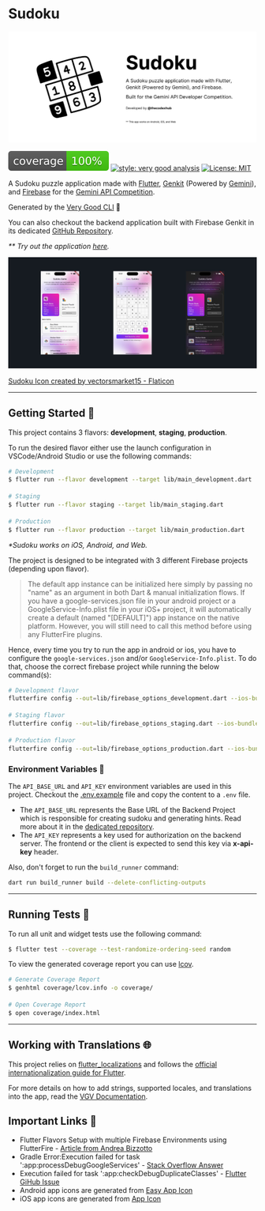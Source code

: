 # Sudoku

![Sudoku Banner][sudoku_banner]

![coverage][coverage_badge]
[![style: very good analysis][very_good_analysis_badge]][very_good_analysis_link]
[![License: MIT][license_badge]][license_link]

A Sudoku puzzle application made with [Flutter][flutter], [Genkit][genkit] (Powered by [Gemini][gemini]), and [Firebase][firebase] for the [Gemini API Competition][competition].

Generated by the [Very Good CLI][very_good_cli_link] 🤖

You can also checkout the backend application built with Firebase Genkit in its dedicated [GitHub Repository][sudoku_backend].

_** Try out the application [here][sudoku_web]._

![Sudoku App][sudoku_app]

<a href="https://www.flaticon.com/free-icons/sudoku" title="sudoku icons">
  Sudoku Icon created by vectorsmarket15 - Flaticon
</a>

---

## Getting Started 🚀

This project contains 3 flavors: **development**, **staging**, **production**.

To run the desired flavor either use the launch configuration in VSCode/Android Studio or use the following commands:

```sh
# Development
$ flutter run --flavor development --target lib/main_development.dart

# Staging
$ flutter run --flavor staging --target lib/main_staging.dart

# Production
$ flutter run --flavor production --target lib/main_production.dart
```

_\*Sudoku works on iOS, Android, and Web._

The project is designed to be integrated with 3 different Firebase projects (depending upon flavor).

> The default app instance can be initialized here simply by passing no "name" as an argument in both Dart & manual initialization flows. If you have a google-services.json file in your android project or a GoogleService-Info.plist file in your iOS+ project, it will automatically create a default (named "[DEFAULT]") app instance on the native platform. However, you will still need to call this method before using any FlutterFire plugins.

Hence, every time you try to run the app in android or ios, you have to configure the `google-services.json` and/or `GoogleService-Info.plist`. To do that, choose the correct firebase project while running the below command(s):

```sh
# Development flavor
flutterfire config --out=lib/firebase_options_development.dart --ios-bundle-id=dev.thecodexhub.sudoku.dev --android-app-id=dev.thecodexhub.sudoku.dev

# Staging flavor
flutterfire config --out=lib/firebase_options_staging.dart --ios-bundle-id=dev.thecodexhub.sudoku.stg --android-app-id=dev.thecodexhub.sudoku.stg

# Production flavor
flutterfire config --out=lib/firebase_options_production.dart --ios-bundle-id=dev.thecodexhub.sudoku --android-app-id=dev.thecodexhub.sudoku
```

### Environment Variables 🚧

The `API_BASE_URL` and `API_KEY` environment variables are used in this project. Checkout the [.env.example][env_example] file and copy the content to a `.env` file.

- The `API_BASE_URL` represents the Base URL of the Backend Project which is responsible for creating sudoku and generating hints. Read more about it in the [dedicated repository][sudoku_backend].
- The `API_KEY` represents a key used for authorization on the backend server. The frontend or the client is expected to send this key via **x-api-key** header.

Also, don't forget to run the `build_runner` command:

```sh
dart run build_runner build --delete-conflicting-outputs
```

---

## Running Tests 🧪

To run all unit and widget tests use the following command:

```sh
$ flutter test --coverage --test-randomize-ordering-seed random
```

To view the generated coverage report you can use [lcov](https://github.com/linux-test-project/lcov).

```sh
# Generate Coverage Report
$ genhtml coverage/lcov.info -o coverage/

# Open Coverage Report
$ open coverage/index.html
```

---

## Working with Translations 🌐

This project relies on [flutter_localizations][flutter_localizations_link] and follows the [official internationalization guide for Flutter][internationalization_link].

For more details on how to add strings, supported locales, and translations into the app, read the [VGV Documentation][very_good_localizations].

## Important Links 🔗

- Flutter Flavors Setup with multiple Firebase Environments using FlutterFire - [Article from Andrea Bizzotto][flavours_flutterfire]
- Gradle Error:Execution failed for task ':app:processDebugGoogleServices' - [Stack Overflow Answer][gradle_error_google_services]
- Execution failed for task ':app:checkDebugDuplicateClasses' - [Flutter GiHub Issue][debug_duplicate_classes]
- Android app icons are generated from [Easy App Icon][easy_app_icon]
- iOS app icons are generated from [App Icon][app_icon]

[sudoku_banner]: ./art/sudoku_banner.jpg
[sudoku_app]: ./art/sudoku_app.jpg
[sudoku_web]: https://delicate-taffy-fc7c5a.netlify.app/
[competition]: https://ai.google.dev/competition
[flutter]: https://flutter.dev/
[genkit]: https://firebase.google.com/docs/genkit
[firebase]: https://firebase.google.com/
[gemini]: https://ai.google.dev/
[coverage_badge]: coverage_badge.svg
[flutter_localizations_link]: https://api.flutter.dev/flutter/flutter_localizations/flutter_localizations-library.html
[internationalization_link]: https://flutter.dev/docs/development/accessibility-and-localization/internationalization
[license_badge]: https://img.shields.io/badge/license-MIT-blue.svg
[license_link]: https://opensource.org/licenses/MIT
[very_good_analysis_badge]: https://img.shields.io/badge/style-very_good_analysis-B22C89.svg
[very_good_analysis_link]: https://pub.dev/packages/very_good_analysis
[very_good_cli_link]: https://github.com/VeryGoodOpenSource/very_good_cli
[env_example]: ./.env.example
[sudoku_backend]: https://github.com/thecodexhub/sudoku-backend
[very_good_localizations]: https://cli.vgv.dev/docs/templates/core#working-with-translations-
[flavours_flutterfire]: https://codewithandrea.com/articles/flutter-flavors-for-firebase-apps/
[gradle_error_google_services]: https://stackoverflow.com/questions/33572465/gradle-errorexecution-failed-for-task-appprocessdebuggoogleservices
[debug_duplicate_classes]: https://github.com/flutter/flutter/issues/119247#issuecomment-1405825291
[easy_app_icon]: https://easyappicon.com/
[app_icon]: https://www.appicon.co/
